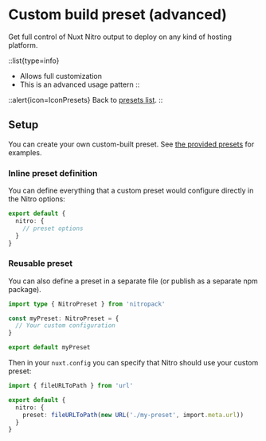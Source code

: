 # Custom build preset (advanced)

Get full control of Nuxt Nitro output to deploy on any kind of hosting platform.

::list{type=info}

- Allows full customization
- This is an advanced usage pattern
::

::alert{icon=IconPresets}
Back to [presets list](/guide/deployment/presets).
::

## Setup

You can create your own custom-built preset. See [the provided presets](https://github.com/unjs/nitro/tree/main/src/presets) for examples.

### Inline preset definition

You can define everything that a custom preset would configure directly in the Nitro options:

```ts [nuxt.config.js|ts]
export default {
  nitro: {
    // preset options
  }
}
```

### Reusable preset

You can also define a preset in a separate file (or publish as a separate npm package).

```ts [my-preset/index.ts]
import type { NitroPreset } from 'nitropack'

const myPreset: NitroPreset = {
  // Your custom configuration
}

export default myPreset
```

Then in your `nuxt.config` you can specify that Nitro should use your custom preset:

```ts [nuxt.config.js|ts]
import { fileURLToPath } from 'url'

export default {
  nitro: {
    preset: fileURLToPath(new URL('./my-preset', import.meta.url))
  }
}
```
